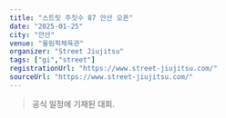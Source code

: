 ```yaml
---
title: "스트릿 주짓수 87 안산 오픈"
date: "2025-01-25"
city: "안산"
venue: "올림픽체육관"
organizer: "Street Jiujitsu"
tags: ["gi","street"]
registrationUrl: "https://www.street-jiujitsu.com/"
sourceUrl: "https://www.street-jiujitsu.com/"
---
```


> 공식 일정에 기재된 대회.

